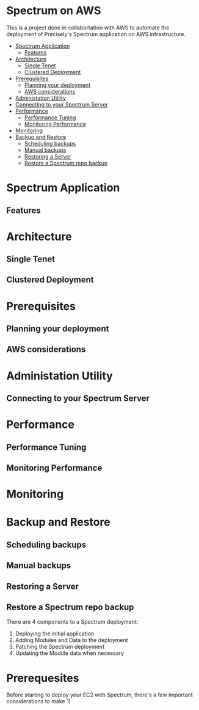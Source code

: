 # Spectrum on AWS
This is a project done in collabortation with AWS to automate the deployment of Precisely's Spectrum application on AWS infrastructure.
- [Spectrum Application](#spectrum-application)
  - [Features](#features)
- [Architecture](#architecture)
  - [Single Tenet](#single-tenet)
  - [Clustered Deployment](#clustered-deployment)
- [Prerequisites](#prerequisites)
  - [Planning your deployment](#planning-your-deployment)
  - [AWS considerations](#aws-considerations)
- [Administation Utility](#administration-utility)
-   [Connecting to your Spectrum Server](#connecting-to-your-server)
- [Performance](#performance)
  - [Performance Tuning](#performance-tuning)
  - [Monitoring Performance](#monitoring-performance)
- [Monitoring](#monitoring)
- [Backup and Restore](#backup-and-restore)
  - [Scheduling backups](#scheduling-backups)
  - [Manual backups](#manual-backups)
  - [Restoring a Server](#restoring-a-server)
  - [Restore a Spectrum repo backup](#restore-a-spectrum-server)
# Spectrum Application
  ## Features
# Architecture
  ## Single Tenet
  ## Clustered Deployment
# Prerequisites
  ## Planning your deployment
  ## AWS considerations
# Administation Utility
  ## Connecting to your Spectrum Server
# Performance
  ## Performance Tuning
  ## Monitoring Performance
# Monitoring
# Backup and Restore
  ## Scheduling backups
  ## Manual backups
  ## Restoring a Server
  ## Restore a Spectrum repo backup

















There are 4 components to a Spectrum deployment:
  1) Deploying the initial application
  2) Adding Modules and Data to the deployment
  3) Patching the Spectrum deployment
  4) Updating the Module data when necessary
# Prerequesites
Before starting to deploy your EC2 with Spectrum, there's a few important considerations to make
  1) 


